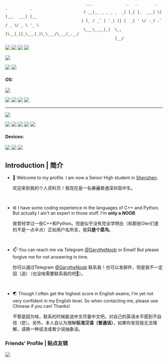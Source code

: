 ```
                                    ___               _   _        _  _          _    
                                   / __|__ _ _ _ _  _| |_| |_  ___| \| |___  ___| |__ 
                                  | (_ / _` | '_| || |  _| ' \/ -_) .` / _ \/ _ \ '_ \
                                   \___\__,_|_|  \_, |\__|_||_\___|_|\_\___/\___/_.__/
                                                 |__/                                                    
```

[![](https://img.shields.io/badge/GitHub-GarytheNoob-blue?style=flat-square&logo=GitHub)](https://github.com/GarytheNoob)
[![](https://img.shields.io/badge/Email-outlook.com-blue?style=flat-square&logo=microsoftoutlook)](mailto:garythenoob@outlook.com)
[![](https://img.shields.io/github/stars/garythenoob?affiliations=OWNER&logo=github&style=flat-square)](https://github.com/GarytheNoob)
[![](https://img.shields.io/website?down_color=lightgrey&down_message=Broken&label=My%20Blog&logo=hexo&logoColor=white&up_color=brightgreen&up_message=Online&url=https%3A%2F%2Fgarythenoob.github.io&style=flat-square)](https://garythenoob.github.io)

![](http://github-profile-summary-cards.vercel.app/api/cards/profile-details?username=GarytheNoob&theme=onedark) 

![](http://github-profile-summary-cards.vercel.app/api/cards/stats?username=GarytheNoob&theme=onedark) 
![](http://github-profile-summary-cards.vercel.app/api/cards/productive-time?username=GarytheNoob&theme=onedark&utcOffset=8) 


#### OS:

![](https://img.shields.io/badge/Windows-11-0078d4?style=flat&logo=windows11)

![](https://img.shields.io/badge/Editor-VS_Code-007ACC?style=flat-square&logo=visualstudiocode)
![](https://img.shields.io/badge/Shell-Powershell-5391fe?style=flat-square&logo=powershell&logoColor=white)
![](https://img.shields.io/badge/Terminal-Windows_Terminal-4d4d4d?style=flat-square&logo=windowsterminal&logoColor=white)
![](https://img.shields.io/badge/Terminal-WezTerm-7e56c2?style=flat-square)

---

![](https://img.shields.io/badge/Linux-Arch-1793d1?style=flat-square&logo=archlinux&logoColor=white)

[![](https://img.shields.io/badge/Editor-NeoVim-57A143?style=flat-square&logo=neovim&logoColor=white)](https://github.com/garythenoob/nvim-profile)
[![](https://img.shields.io/badge/Windows_Manager-dwm-1177aa?style=flat-square&logo=dwm&logoColor=white)](https://github.com/garythenoob/dwm-profile)
![](https://img.shields.io/badge/Shell-ZSH-f15a24?style=flat-square)
[![](https://img.shields.io/badge/Terminal-st-1177AA?style=flat-square&logo=suckless&logoColor=white)](https://github.com/garythenoob/st-profile)
![](https://img.shields.io/badge/Terminal-Alacritty-F46D01?style=flat-square&logo=alacritty&logoColor=white)

#### Devices:

![](https://img.shields.io/badge/Dell-G15_9920-007DB8?style=flat-square&logo=dell)
![](https://img.shields.io/badge/Redmi-K50_Pro-FF6900?style=flat-square&logo=xiaomi&logoColor=white)
![](https://img.shields.io/badge/iPad-Air_4-white?style=flat-square&logo=apple&logoColor=white)

## Introduction | 简介
- 👋 Welcome to my profile. I am now a Senior High student in [Shenzhen](https://www.google.com/maps/place/Shenzhen "Yeah the place where fake phones are made and all lost iPhones goes to").

     欢迎来到我的个人资料页！我现在是一名~~苦逼~~普通深圳高中生。

&emsp;

- ⚙️ I have some coding experience in the languages of C++ and Python. But actually I ain't an expert in those stuff. I'm **only a *NOOB***.

     我曾经学过一些C++和Python。但是似乎没有完全学明白（和那些OIer们差的不是一点半点）正如用户名所言，我**只是个菜鸟**。
     
&emsp;

- 📫 You can reach me via Telegram [@GarytheNoob](https://t.me/garythenoob) or Email! But please forgive me for not answering in time.

     你可以通过Telegram [@GarytheNoob](https://t.me/garythenoob) 联系我！也可以发邮件，但是我不一定回（逃）（也没啥需要联系我的吧🤔）。
     
&emsp;

- 🌏 Though I often get the highest score in English exams, I'm yet not very confident in my English level. So when contacting me, please use Chinese if you can! Thanks!

     不管是因为啥，联系的时候能说中文尽量中文吧。对自己的英语水平感到不自信（悲）。另外，本人自认为理解**标准汉语（普通话）**，如果你发现我无法理解，请换一种说法或者少说抽象话。

### Friends' Profile | 贴点友链
[![](https://img.shields.io/badge/GitHub%20-66Leo66-blue?style=flat-square&logo=GitHub)](https://github.com/66Leo66)


